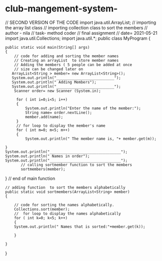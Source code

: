 # club-mangement-system-
// SECOND VERSION OF  THE CODE 
import java.util.ArrayList;
// importing the array list class 
// importing collection class to sort the members
// author - nila 
// task- method coder 
// final assignment 
// date= 2021-05-21
import java.util.Collections; 
import java.util.*;
public class MyProgram
{
    
    public static void main(String[] args)
    {
        // code for adding and sorting the member names 
        // Creating an arrayList  to store member names 
        // Adding the members ( 5 people can be added at once 
        // size can be changed later on 
       ArrayList<String > member= new ArrayList<String>();
       System.out.println("__________________________");
       System.out.println(" Adding Members");
       System.out.println("__________________________");
        Scanner order= new Scanner (System.in);
        
         for ( int i=0;i<5; i++)
         {
             System.out.println("Enter the name of the member:");
             String name= order.nextLine();
             member.add(name);
         } 
         // for loop to display the member's name 
         for ( int m=0; m<5; m++)
         {
             System.out.println(" The member name is, "+ member.get(m));
             
    }
    System.out.println("________________________________");
    System.out.println(" Names in order");
    System.out.println("________________________________");
           // calling sortmember function to sort the members 
           sortmembers(member);
}
    // end of main function 
    
    // adding function  to sort the members alphabetically 
    public static void sortmembers(ArrayList<String> member)
    {
    
        // code for sorting the names alphabetically. 
        Collections.sort(member);
        //  for loop to display the names alphabetically 
        for ( int k=0; k<5; k++)
        {
        System.out.println(" Names that is sorted:"+member.get(k));
        
        }
        
    }
}

